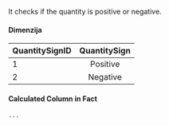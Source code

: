 It checks if the quantity is positive or negative.

#### Dimenzija

| **QuantitySignID** | **QuantitySign** |
|:---|:----:|
| 1 | Positive |
| 2 | Negative |


#### Calculated Column in Fact

```dax
...
```